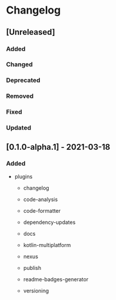 # Changelog

## [Unreleased]

### Added

### Changed

### Deprecated

### Removed

### Fixed

### Updated

## [0.1.0-alpha.1] - 2021-03-18

### Added

- plugins

    - changelog

    - code-analysis

    - code-formatter

    - dependency-updates

    - docs

    - kotlin-multiplatform

    - nexus

    - publish

    - readme-badges-generator

    - versioning

